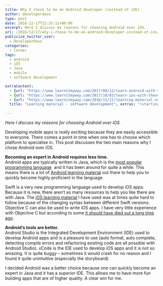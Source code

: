 ```yaml
---
title: Why I chose to be an Android developer (instead of iOS)
author: developerdavo
type: post
date: 2016-12-17T12:25:11+00:00
excerpt: Here I discuss my reasons for choosing Android over iOS.
url: /2016/12/17/why-i-chose-to-be-an-android-developer-instead-of-ios/
publicize_twitter_user:
  - DeveloperDavo
categories:
  - Career
tags:
  - android
  - iOS
  - Java
  - mobile
  - software development

extraContent:
  - {url: "https://www.learnitmyway.com/2017/08/12/learn-android-with-these-resources/", title: "Learn Android with these resources"}
  - {url: "https://www.learnitmyway.com/2017/10/03/learn-ios-with-these-resources/", title: "Learn iOS with these resources"}
  - {url: "https://www.learnitmyway.com/2016/11/11/learning-material-software-development/", 
  title: "Learning material - software development", extras: "(starting with Intro to CS)"}
  
---
```

_Here I discuss my reasons for choosing Android over iOS._

<!--more-->

Developing mobile apps is really exciting because they are easily accessible to everyone. 
There comes a point in time when one has to choose which platform to specialise in. 
This post discusses the two main reasons why I chose Android over iOS.

**Becoming an expert in Android requires less time.**  
Android apps are typically written in Java, which is the <a href="https://www.tiobe.com/tiobe-index/" 
target="_blank" rel="noopener">most popular programming language</a> 
and it has been around for quite a while. 
This means there is a lot of <a href="https://www.learnitmyway.com/2017/08/12/learn-android-with-these-resources/" 
target="_blank" rel="noopener">Android learning material</a> out there to help you to quickly become highly proficient 
in the language.

Swift is a very new programming language used to develop iOS apps. 
Because it is new, there aren&#8217;t as many resources to help you like there are with Java. 
The <a href="https://www.learnitmyway.com/2017/10/03/learn-ios-with-these-resources/" target="_blank" 
rel="noopener">iOS learning material</a> I have used was at times quite hard to follow because of the changing syntax 
between different Swift versions. Objective C can also be used to write iOS apps. 
I have very little experience with Objective C but according to some
<a href="https://www.youtube.com/watch?v=ecIWPzGEbFc&feature=youtu.be&t=41s" target="_blank" 
rel="noopener">it should have died out a long time ago</a>.

**Android&#8217;s tools are better.**  
Android Studio is the Integrated Development Environment (IDE) used to develop Android apps and is a pleasure to use 
(auto format, auto complete, detecting compile errors and refactoring existing code are all possible 
with Android Studio). xCode is the IDE used to develop iOS apps and it is not so amazing. 
It is quite buggy &#8211; sometimes it would crash for no reason and I found it quite unintuitive (especially the storyboard).

I decided Android was a better choice because one can quickly become an expert in Java and it has a superior IDE. 
This allows me to have more fun building apps that are of higher quality. A clear win for me.

